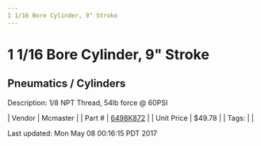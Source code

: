 ```yaml
---
1 1/16 Bore Cylinder, 9" Stroke
---
```

# 1 1/16 Bore Cylinder, 9" Stroke
## Pneumatics / Cylinders
Description: 	1/8 NPT Thread, 54lb force @ 60PSI 

| Vendor | Mcmaster | 
| Part # | [6498K872](https://www.mcmaster.com/#6498K872) | 
| Unit Price | $49.78 | 
| Tags: |  | 

Last updated: Mon May 08 00:16:15 PDT 2017